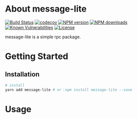# About message-lite

[![Build Status](https://github.com/lywzx/message-lite/actions/workflows/npm-ci.yml/badge.svg?branch=master)](https://github.com/lywzx/message-lite/actions/workflows/npm-ci.yml)
[![codecov](https://codecov.io/gh/lywzx/message-lite/branch/main/graph/badge.svg)](https://codecov.io/gh/lywzx/message-lite)
[![NPM version](https://img.shields.io/npm/v/message-lite.svg?style=flat-square)](https://www.npmjs.com/package/message-lite)
[![NPM downloads](https://img.shields.io/npm/dm/message-lite.svg?style=flat-square)](https://www.npmjs.com/package/message-lite)
[![Known Vulnerabilities](https://snyk.io/test/github/lywzx/message-lite/badge.svg?targetFile=package.json)](https://snyk.io/test/github/lywzx/message-lite?targetFile=package.json)
[![License](https://img.shields.io/npm/l/message-lite.svg?sanitize=true)](https://www.npmjs.com/package/message-lite)

message-lite is a simple rpc package.

# Getting Started

## Installation

```bash
# install
yarn add message-lite # or：npm install message-lite --save
```

# Usage

